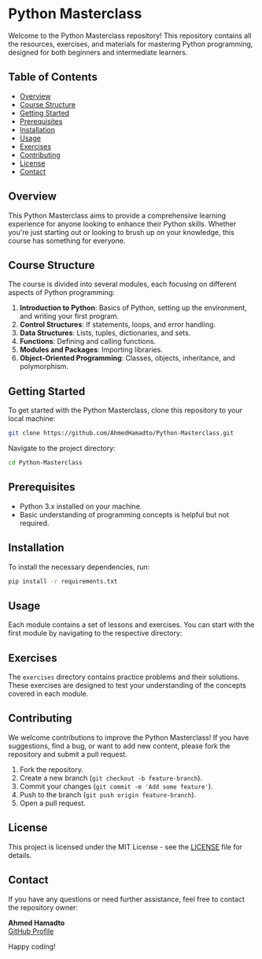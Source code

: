 # Python Masterclass

Welcome to the Python Masterclass repository! This repository contains all the resources, exercises, and materials for mastering Python programming, designed for both beginners and intermediate learners.

## Table of Contents

- [Overview](#overview)
- [Course Structure](#course-structure)
- [Getting Started](#getting-started)
- [Prerequisites](#prerequisites)
- [Installation](#installation)
- [Usage](#usage)
- [Exercises](#exercises)
- [Contributing](#contributing)
- [License](#license)
- [Contact](#contact)

## Overview

This Python Masterclass aims to provide a comprehensive learning experience for anyone looking to enhance their Python skills. Whether you're just starting out or looking to brush up on your knowledge, this course has something for everyone.

## Course Structure

The course is divided into several modules, each focusing on different aspects of Python programming:

1. **Introduction to Python**: Basics of Python, setting up the environment, and writing your first program.
2. **Control Structures**: If statements, loops, and error handling.
3. **Data Structures**: Lists, tuples, dictionaries, and sets.
4. **Functions**: Defining and calling functions.
5. **Modules and Packages**: Importing libraries.
6. **Object-Oriented Programming**: Classes, objects, inheritance, and polymorphism.

## Getting Started

To get started with the Python Masterclass, clone this repository to your local machine:

```bash
git clone https://github.com/AhmedHamadto/Python-Masterclass.git
```

Navigate to the project directory:

```bash
cd Python-Masterclass
```

## Prerequisites

- Python 3.x installed on your machine.
- Basic understanding of programming concepts is helpful but not required.

## Installation

To install the necessary dependencies, run:

```bash
pip install -r requirements.txt
```

## Usage

Each module contains a set of lessons and exercises. You can start with the first module by navigating to the respective directory:

## Exercises

The `exercises` directory contains practice problems and their solutions. These exercises are designed to test your understanding of the concepts covered in each module.

## Contributing

We welcome contributions to improve the Python Masterclass! If you have suggestions, find a bug, or want to add new content, please fork the repository and submit a pull request.

1. Fork the repository.
2. Create a new branch (`git checkout -b feature-branch`).
3. Commit your changes (`git commit -m 'Add some feature'`).
4. Push to the branch (`git push origin feature-branch`).
5. Open a pull request.

## License

This project is licensed under the MIT License - see the [LICENSE](LICENSE) file for details.

## Contact

If you have any questions or need further assistance, feel free to contact the repository owner:

**Ahmed Hamadto**  
[GitHub Profile](https://github.com/AhmedHamadto)

Happy coding!